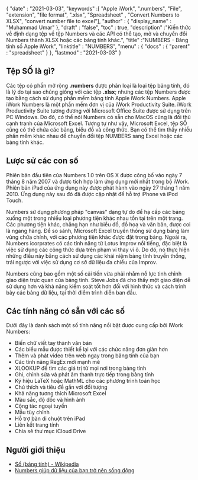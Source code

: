{
  "date" : "2021-03-03",
  "keywords" :[ "Apple iWork", ".numbers", "File", "extension", "file format", ".xlsx", "Spreadsheet" , "Convert Numbers to XLSX", "convert number file to excel"],
  "author" : {
    "display_name" : "Muhammad Umar"
},
  "draft" : "false",
  "toc" : true,
  "description" :"Kiến thức về định dạng tệp về tệp Numbers và các API có thể tạo, mở và chuyển đổi Numbers thành XLSX hoặc các bảng tính khác.",
  "title" :"NUMBERS - Bảng tính số Apple iWork",
  "linktitle" : "NUMBERS",
  "menu" : {
    "docs" : {
      "parent" : "spreadsheet"
}
},
  "lastmod" : "2021-03-03"
}

## Tệp SỐ là gì? ##

Các tệp có phần mở rộng **.numbers** được phân loại là loại tệp bảng tính, đó là lý do tại sao chúng giống với các tệp **.xlsx**; nhưng các tệp Numbers được tạo bằng cách sử dụng phần mềm bảng tính Apple iWork Numbers. Apple iWork Numbers là một phần mềm đơn vị của iWork Productivity Suite. iWork Productivity Suite tương đương với Microsoft Office Suite được sử dụng trên PC Windows. Do đó, có thể nói Numbers có sẵn cho MacOS cũng là đối thủ cạnh tranh của Microsoft Excel. Tương tự như vậy, Microsoft Excel, tệp SỐ cũng có thể chứa các bảng, biểu đồ và công thức. Bạn có thể tìm thấy nhiều phần mềm khác nhau để chuyển đổi tệp NUMBERS sang Excel hoặc các bảng tính khác.


## Lược sử các con số ##

Phiên bản đầu tiên của Numbers 1.0 trên OS X được công bố vào ngày 7 tháng 8 năm 2007 và được tích hợp làm ứng dụng mới nhất trong bộ iWork. Phiên bản iPad của ứng dụng này được phát hành vào ngày 27 tháng 1 năm 2010. Ứng dụng này sau đó đã được cập nhật để hỗ trợ iPhone và iPod Touch.

Numbers sử dụng phương pháp "canvas" dạng tự do để hạ cấp các bảng xuống một trong nhiều loại phương tiện khác nhau tồn tại trên một trang. Các phương tiện khác, chẳng hạn như biểu đồ, đồ họa và văn bản, được coi là ngang hàng. Để so sánh, Microsoft Excel truyền thống sử dụng bảng làm vùng chứa chính, với các phương tiện khác được đặt trong bảng. Ngoài ra, Numbers icorprates có các tính năng từ Lotus Improv nổi tiếng, đặc biệt là việc sử dụng các công thức dựa trên phạm vi thay vì ô. Do đó, nó thực hiện những điều này bằng cách sử dụng các khái niệm bảng tính truyền thống, trái ngược với việc sử dụng cơ sở dữ liệu đa chiều của Improv.

Numbers cũng bao gồm một số cải tiến vừa phải nhằm nỗ lực tinh chỉnh giao diện trực quan của bảng tính. Steve Jobs đã cho thấy một giao diện dễ sử dụng hơn và khả năng kiểm soát tốt hơn đối với hình thức và cách trình bày các bảng dữ liệu, tại thời điểm trình diễn ban đầu.

## Các tính năng có sẵn với các số ##
Dưới đây là danh sách một số tính năng nổi bật được cung cấp bởi IWork Numbers:

- Biến chữ viết tay thành văn bản
- Các biểu mẫu được thiết kế lại với các chức năng đơn giản hơn
- Thêm và phát video trên web ngay trong bảng tính của bạn
- Các tính năng RegEx mới mạnh mẽ
- XLOOKUP để tìm các giá trị từ mọi nơi trong bảng tính
- Ghi, chỉnh sửa và phát âm thanh trực tiếp trong bảng tính
- Ký hiệu LaTeX hoặc MathML cho các phương trình toán học
- Chú thích và tiêu đề gắn với đối tượng
- Khả năng tương thích Microsoft Excel
- Màu sắc, độ dốc và hình ảnh
- Cộng tác ngoại tuyến
- Mẫu tùy chỉnh
- Hỗ trợ bàn di chuột trên iPad
- Liên kết trang tính
- Chia sẻ thư mục iCloud Drive


## Người giới thiệu ##

* [Số (bảng tính) - Wikipedia](https://en.wikipedia.org/wiki/Numbers_(spreadsheet))
* [Numbers giúp dữ liệu của bạn trở nên sống động](https://www.apple.com/numbers/)


